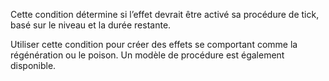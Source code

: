 Cette condition détermine si l’effet devrait être activé sa procédure de tick, basé sur le niveau et la durée restante.

Utiliser cette condition pour créer des effets se comportant comme la régénération ou le poison. Un modèle de 
procédure est également disponible.